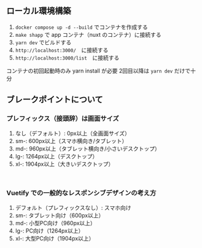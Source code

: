 ## ローカル環境構築
1. `docker compose up -d --build` でコンテナを作成する
2. `make shapp` で app コンテナ（nuxt のコンテナ）に接続する
3. `yarn dev` でビルドする
4. `http://localhost:3000/`　に接続する
5. `http://localhost:3000/list`　に接続する

コンテナの初回起動時のみ yarn install が必要
2回目以降は `yarn dev` だけで十分


## ブレークポイントについて
### プレフィックス（接頭辞）は画面サイズ
1. なし（デフォルト）: 0px以上（全画面サイズ）
2. sm-: 600px以上（スマホ横向き/タブレット）
3. md-: 960px以上（タブレット横向き/小さいデスクトップ）
4. lg-: 1264px以上（デスクトップ）
5. xl-: 1904px以上（大きいデスクトップ）

<br>

### Vuetify での一般的なレスポンシブデザインの考え方
1. デフォルト（プレフィックスなし）: スマホ向け
2. sm-: タブレット向け（600px以上）
3. md-: 小型PC向け（960px以上）
4. lg-: PC向け（1264px以上）
5. xl-: 大型PC向け（1904px以上）

